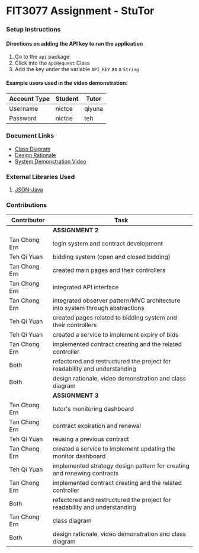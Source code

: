 # FIT3077 Assignment - StuTor

### Setup Instructions
#### Directions on adding the API key to run the application
1. Go to the `api` package
2. Click into the `ApiRequest` Class
3. Add the key under the variable `API_KEY` as a `String`

#### Example users used in the video demonstration:
| Account Type  | Student | Tutor  |
|---------------|---------|--------|
| Username      | nictce  | qiyuna |
| Password      | nictce  | teh    |

### Document Links
- [Class Diagram](https://git.infotech.monash.edu/fit3077-s1-2021/StuTor/project/blob/nic/docs/StuTor%20Class%20Diagram.pdf)
- [Design Rationale](https://git.infotech.monash.edu/fit3077-s1-2021/StuTor/project/blob/nic/docs/FIT3077%20Assignment%202%20Design%20Rationale.docx)
- [System Demonstration Video](https://git.infotech.monash.edu/fit3077-s1-2021/StuTor/project/blob/nic/docs/demo.mp4)

### External Libraries Used
1. [JSON-Java](https://git.infotech.monash.edu/fit3077-s1-2021/StuTor/project/blob/nic/lib/json-20210307.jar)

### Contributions
| Contributor    | Task                                                                          |
|----------------|-------------------------------------------------------------------------------|
|                | **ASSIGNMENT 2**                                                              |
| Tan Chong Ern  | login system and contract development                                         |
| Teh Qi Yuan    | bidding system (open and closed bidding)                                      |
| Tan Chong Ern  | created main pages and their controllers                                      |
| Tan Chong Ern  | integrated API interface                                                      |
| Tan Chong Ern  | integrated observer pattern/MVC architecture into system through abstractions |
| Teh Qi Yuan    | created pages related to bidding system and their controllers                 |
| Teh Qi Yuan    | created a service to implement expiry of bids                                 |
| Tan Chong Ern  | implemented contract creating and the related controller                      |
| Both           | refactored and restructured the project for readability and understanding     |
| Both           | design rationale, video demonstration and class diagram                       |
|                | **ASSIGNMENT 3**                                                              |
| Tan Chong Ern  | tutor's monitoring dashboard                                                  |
| Tan Chong Ern  | contract expiration and renewal                                               |
| Teh Qi Yuan    | reusing a previous contract                                                   |
| Tan Chong Ern  | created a service to implement updating the monitor dashboard                 |
| Teh Qi Yuan    | implemented strategy design pattern for creating and renewing contracts       |
| Tan Chong Ern  | implemented contract creating and the related controller                      |
| Both           | refactored and restructured the project for readability and understanding     |
| Tan Chong Ern  | class diagram                                                                 |
| Both           | design rationale, video demonstration and class diagram                       |